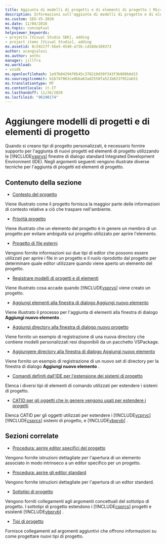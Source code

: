 ```yaml
---
title: Aggiunta di modelli di progetti e di elementi di progetto | Microsoft Docs
description: Informazioni sull'aggiunta di modelli di progetto e di elementi di progetto nelle finestre di dialogo di Visual Studio Integrated Development Environment (IDE).
ms.custom: SEO-VS-2020
ms.date: 11/04/2016
ms.topic: conceptual
helpviewer_keywords:
- projects [Visual Studio SDK], adding
- project items [Visual Studio], adding
ms.assetid: 8c59217f-56e5-4540-a73b-cd10de189373
author: acangialosi
ms.author: anthc
manager: jillfra
ms.workload:
- vssdk
ms.openlocfilehash: 1e97b04294f0545c378210d39f343f3b009b6d15
ms.sourcegitcommit: b1b747063ce0bba63ad2558fa521b823f952ab51
ms.translationtype: MT
ms.contentlocale: it-IT
ms.lasthandoff: 11/26/2020
ms.locfileid: "96190174"
---
```

# <a name="add-project-and-project-item-templates"></a>Aggiungere modelli di progetti e di elementi di progetto
Quando si creano tipi di progetto personalizzati, è necessario fornire supporto per l'aggiunta di nuovi progetti ed elementi di progetto utilizzando le [!INCLUDE[vsprvs](../../code-quality/includes/vsprvs_md.md)] finestre di dialogo standard Integrated Development Environment (IDE). Negli argomenti seguenti vengono illustrate diverse tecniche per l'aggiunta di progetti ed elementi di progetto.

## <a name="in-this-section"></a>Contenuto della sezione
- [Contesto del progetto](../../extensibility/internals/project-context.md)

 Viene illustrato come il progetto fornisca la maggior parte delle informazioni di contesto relative a ciò che traspare nell'ambiente.

- [Priorità progetto](../../extensibility/internals/project-priority.md)

 Viene illustrato che un elemento del progetto è in genere un membro di un progetto per evitare ambiguità sul progetto utilizzato per aprire l'elemento.

- [Progetto di file esterni](../../extensibility/internals/miscellaneous-files-project.md)

 Vengono fornite informazioni sui due tipi di editor che possono essere utilizzati per aprire i file in un progetto e il ruolo riprodotto dal progetto per determinare quale editor utilizzare quando viene aperto un elemento del progetto.

- [Registrare modelli di progetti e di elementi](../../extensibility/internals/registering-project-and-item-templates.md)

 Viene illustrato cosa accade quando [!INCLUDE[vsprvs](../../code-quality/includes/vsprvs_md.md)] viene creato un progetto.

- [Aggiungi elementi alla finestra di dialogo Aggiungi nuovo elemento](../../extensibility/internals/adding-items-to-the-add-new-item-dialog-boxes.md)

 Viene illustrato il processo per l'aggiunta di elementi alla finestra di dialogo **Aggiungi nuovo elemento** .

- [Aggiungi directory alla finestra di dialogo nuovo progetto](../../extensibility/internals/adding-directories-to-the-new-project-dialog-box.md)

 Viene fornito un esempio di registrazione di una nuova directory che contiene modelli personalizzati resi disponibili da un pacchetto VSPackage.

- [Aggiungere directory alla finestra di dialogo Aggiungi nuovo elemento](../../extensibility/internals/adding-directories-to-the-add-new-item-dialog-box.md)

 Viene fornito un esempio di registrazione di un nuovo set di directory per la finestra di dialogo **Aggiungi nuovo elemento** .

- [Comandi definiti dall'IDE per l'estensione dei sistemi di progetto](../../extensibility/internals/ide-defined-commands-for-extending-project-systems.md)

 Elenca i diversi tipi di elementi di comando utilizzati per estendere i sistemi di progetto.

- [CATID per gli oggetti che in genere vengono usati per estendere i progetti](../../extensibility/internals/catids-for-objects-that-are-typically-used-to-extend-projects.md)

 Elenca CATID per gli oggetti utilizzati per estendere i [!INCLUDE[vcprvc](../../code-quality/includes/vcprvc_md.md)] [!INCLUDE[csprcs](../../data-tools/includes/csprcs_md.md)] sistemi di progetto, e [!INCLUDE[vbprvb](../../code-quality/includes/vbprvb_md.md)] .

## <a name="related-sections"></a>Sezioni correlate
- [Procedura: aprire editor specifici del progetto](../../extensibility/how-to-open-project-specific-editors.md)

 Vengono fornite istruzioni dettagliate per l'apertura di un elemento associato in modo intrinseco a un editor specifico per un progetto.

- [Procedura: aprire gli editor standard](../../extensibility/how-to-open-standard-editors.md)

 Vengono fornite istruzioni dettagliate per l'apertura di un editor standard.

- [Sottotipi di progetto](../../extensibility/internals/project-subtypes.md)

 Vengono forniti collegamenti agli argomenti concettuali del sottotipo di progetto. I sottotipi di progetto estendono i [!INCLUDE[csprcs](../../data-tools/includes/csprcs_md.md)] progetti e esistenti [!INCLUDE[vbprvb](../../code-quality/includes/vbprvb_md.md)] .

- [Tipi di progetto](../../extensibility/internals/project-types.md)

 Fornisce collegamenti ad argomenti aggiuntivi che offrono informazioni su come progettare nuovi tipi di progetto.

